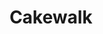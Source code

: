 ---
title: Cakewalk
draft: false
work-type: superyacht
list_order: 1
hero_image: /uploads/casestudy-cakewalk-2.jpg
portfolio_image: /uploads/portfolio-cakewalk.jpg
details:
  - heading: AUSSENENTWURF
    copy_markdown: Tim Heywood Design
  - heading: SCHIFFBAUINGENIEUR
    copy_markdown: Azure Naval Architecture
  - heading: INNENARCHITEKT
    copy_markdown: Dalton Designs Inc.
  - heading: LÄNGE
    copy_markdown: 86M
  - heading: BESONDERHEITEN
    copy_markdown: |-
      - Detailkatalog für das gesamte Projekt
      - Vorgaben bezüglich Furnier, Holz und Veredelung
      - Kontrollmodelle
      - Komplette technische Planung/Ausführung
      - Fertigung
      - Lieferung und Montage
      - Polster-, Leder-, Metall-, Glas-, Spiegel- und Beleuchtungselemente sowie Sonnenblenden
  - heading: HOLZARTEN
    copy_markdown: 'Amerikanische Traubenkirsche, ostindischer Palisander, amerikanische Weißeiche'
image_blocks:
  - image_block:
      image: /uploads/cakewalk-1.jpg
      image_alt-text: 'Superyacht, Cakewalk, with custom woodwork and joinery design'
    image_pair:
      left_image: /uploads/cakewalk-2.jpg
      left_image_alt-text:
      right_image: /uploads/cakewalk-3.jpg
      right_image_alt-text:
_comments:
  hero_image: file should be ~2000px wide
  portfolio_image: file should be ~1200px wide
  image: file should be ~1800px wide
  left_image: file should be ~800px wide
  right_image: file should be ~800px wide
  lang: "'en' for english, 'de' for german (lowercase)"
lang: de
---